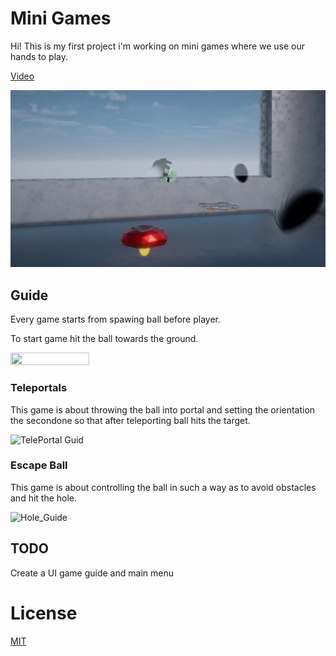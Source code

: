 
# Mini Games

Hi! This is my first project i'm working on mini games where we use our hands to play.

[Video](https://www.youtube.com/watch?v=ruRlvjdJYNE&ab_channel=DanielBrud)

![alt text](https://github.com/DanielBrud/MiniGames/blob/master/Images/Unity%20MiniGames.png)

## Guide

Every game starts from spawing ball before player.

To start game hit the ball towards the ground.

<img src= "https://user-images.githubusercontent.com/32804264/227599081-716d7b32-19d2-456a-91a6-b0f8e42994f7.gif" width= "50%" height = "50%">


### Teleportals

This game is about throwing the ball into portal and setting the orientation the secondone so that after teleporting ball hits the target.

![TelePortal Guid](https://user-images.githubusercontent.com/32804264/227794585-2a7a71cb-ab23-4972-87ee-fd23bf2c758d.gif)

### Escape Ball
This game is about controlling the ball in such a way as to avoid obstacles and hit the hole.

![Hole_Guide](https://user-images.githubusercontent.com/32804264/227795434-4884865e-2588-4fd4-87c4-b280f6623773.gif)


## TODO

Create a UI game guide and main menu

# License
[MIT](https://github.com/DanielBrud/MiniGames/blob/master/LICENSE)




